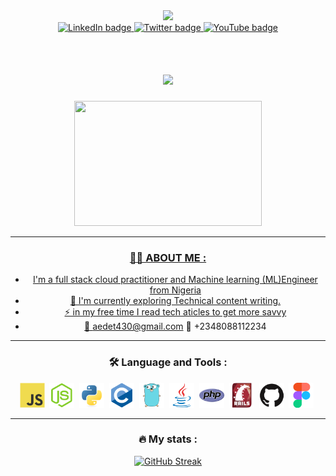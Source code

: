 <div id="header" align="center">
  <img src="https://media3.giphy.com/media/Q8xuJjjxQHHJdHn7gJ/giphy.gif?cid=6c09b9523b77bffb479104febffdaa88e389220ac10e7ed1&rid=giphy.gif&ct=s" width="100"/>

<div id="badges">
   
  <a href="https://twitter.com/MFShakespeare">
  <img src="https://img.shields.io/badge/twitter-blue?style=for-the-badge&logo=twitter&logocolour=gray" alt="LinkedIn badge"/>
  </a>
  <a href="https://www.linkedin.com/in/michael-fait-b378271a6">
  <img src="https://img.shields.io/badge/Linkedin-blue?style=for-the-badge&logo=LinkedIn&logocolour=gray" alt="Twitter badge"/>
  </a>
  <a href="https://youtube.com/@michaelfait6819">
  <img src="https://img.shields.io/badge/YouTube-red?style=for-the-badge&logo=YouTube&logocolour=red" alt="YouTube badge"/>
  
</div>
  <div id="header" align="center">
   <img src="https://komarev.com/ghpvc/?username=AnietieEdet&style=flat-bottomed&colour=gray" alt=""/>
</div> 
    <h1>
      <img src="https://media3.giphy.com/media/MPxg9U887PS0B8XT4J/giphy.gif?cid=6c09b952bde6531ebb1bb095b72a4806c39d8614d9e90829&rid=giphy.gif&ct=g" width="30px"/>
      </h1>
<div align="centre">
  <img src="https://media0.giphy.com/media/dWesBcTLavkZuG35MI/giphy.gif?cid=6c09b9527ae90c09d6292197df23b1b0fb134b550cb3fb84&rid=giphy.gif&ct=g" width="300" height="200"/>
  </div>
   
  ---
  
  
  ###   👨‍💻  ABOUT ME :
  
  -   I'm  a full stack cloud practitioner and Machine learning (ML)Engineer from Nigeria
  - 🔭 I'm currently exploring Technical content writing.
  - ⚡ in my free time I read tech aticles to get more savvy
  -    💌 aedet430@gmail.com
       📱 +2348088112234
    
  ---
  
  
  ###   🛠️ Language and Tools :
   <div>
     <img src="https://github.com/devicons/devicon/blob/master/icons/javascript/javascript-original.svg" title="Java" alt="java" width="40" height="40"/>&nbsp;
     <img src="https://github.com/devicons/devicon/blob/master/icons/nodejs/nodejs-original.svg" title="nodejs" alt="nodejs" width="40" height="40"/>&nbsp;
     <img src="https://github.com/devicons/devicon/blob/master/icons/python/python-original.svg" title="python" alt="python" width="40" height="40"/>&nbsp;
     <img src="https://github.com/devicons/devicon/blob/master/icons/c/c-original.svg" title="C" alt="C" width="40" height="40"/>&nbsp;
     <img src="https://github.com/devicons/devicon/blob/master/icons/go/go-original.svg" title="Go" alt="Go" width="40" height="40"/>&nbsp;
     <img src="https://github.com/devicons/devicon/blob/master/icons/java/java-original.svg" title="java" alt="java" width="40" height="40"/>&nbsp;
     <img src="https://github.com/devicons/devicon/blob/master/icons/php/php-original.svg" title="php" alt="php" width="40" height="40"/>&nbsp;
     <img src="https://github.com/devicons/devicon/blob/master/icons/rails/rails-original-wordmark.svg" title="rails" alt="rails" width="40" height="40"/>&nbsp;
     <img src="https://github.com/devicons/devicon/blob/master/icons/github/github-original.svg" title="github" alt="github" width="40" height="40"/>&nbsp;
     <img src="https://github.com/devicons/devicon/blob/master/icons/figma/figma-original.svg" title="figma" alt="figma" width="40" height="40"/>&nbsp;
     
     
  
---
     
     
 ### 🔥 My stats :
     
 [![GitHub Streak](http://github-readme-streak-stats.herokuapp.com?user=AnietieEdet)](https://git.io/streak-stats)
 
  
  
  

  

  
      
    


